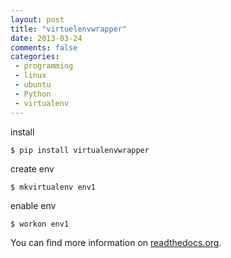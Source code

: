 ```yaml
---
layout: post
title: "virtuelenvwrapper"
date: 2013-03-24
comments: false
categories:
 - programming
 - linux
 - ubuntu
 - Python
 - virtualenv
---
```



install  

    $ pip install virtualenvwrapper

create env
    
    $ mkvirtualenv env1

enable env

    $ workon env1

You can find more information on [readthedocs.org](http://virtualenvwrapper.readthedocs.org/en/latest/).